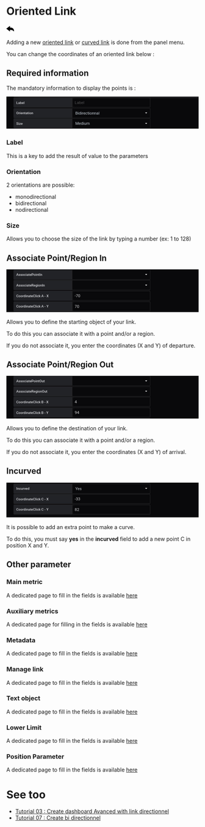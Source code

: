 # Oriented Link

[![](../../screenshots/other/Go-back.png)](coordinates.md)

Adding a new [oriented link](../panel/panel-oriented-link.md) or [curved link](../panel/panel-incurved-link.md) is done from the panel menu.

You can change the coordinates of an oriented link below :

## Required information

The mandatory information to display the points is :

![saisie oriented link](../../screenshots/editor/coordinates/screen-oriented-link/obligatoire.jpg)

### Label

This is a key to add the result of value to the parameters

### Orientation

2 orientations are possible:

- monodirectional
- bidirectional
- nodirectional

### Size

Allows you to choose the size of the link by typing a number (ex: 1 to 128)

## Associate Point/Region In

![associate in](../../screenshots/editor/coordinates/screen-oriented-link/in.jpg)

Allows you to define the starting object of your link.

To do this you can associate it with a point and/or a region.

If you do not associate it, you enter the coordinates (X and Y) of departure.

## Associate Point/Region Out

![associate out](../../screenshots/editor/coordinates/screen-oriented-link/out.jpg)

Allows you to define the destination of your link.

To do this you can associate it with a point and/or a region.

If you do not associate it, you enter the coordinates (X and Y) of arrival.

## Incurved

![incurved](../../screenshots/editor/coordinates/screen-oriented-link/incurved.jpg)

It is possible to add an extra point to make a curve.

To do this, you must say **yes** in the **incurved** field to add a new point C in position X and Y.

## Other parameter

### Main metric

A dedicated page to fill in the fields is available [here](coordinates-space-main-metric.md)

### Auxiliary metrics

A dedicated page for filling in the fields is available [here](coordinates-auxiliary-metric.md)

### Metadata

A dedicated page to fill in the fields is available [here](coordinates-metada.md)

### Manage link

A dedicated page to fill in the fields is available [here](coordinates-manage-link.md)

### Text object

A dedicated page to fill in the fields is available [here](coordinates-object-text.md)

### Lower Limit

A dedicated page to fill in the fields is available [here](coordinates-lower-limit-link.md)

### Position Parameter

A dedicated page to fill in the fields is available [here](coordinates-position-parameter.md)


# See too

- [Tutorial 03 : Create dashboard Avanced with link directionnel](../demo/tutorial03.md)
- [Tutorial 07 : Create bi directionnel](../demo/tutorial07.md)
